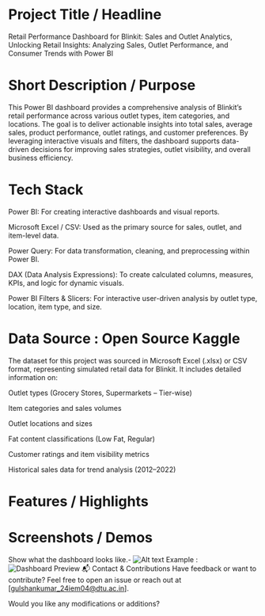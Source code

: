 # Project Title / Headline
Retail Performance Dashboard for Blinkit: Sales and Outlet Analytics, Unlocking Retail Insights: Analyzing Sales, Outlet Performance, and Consumer Trends with Power BI

# Short Description / Purpose
This Power BI dashboard provides a comprehensive analysis of Blinkit’s retail performance across various outlet types, item categories, and locations. The goal is to deliver actionable insights into total sales, average sales, product performance, outlet ratings, and customer preferences. By leveraging interactive visuals and filters, the dashboard supports data-driven decisions for improving sales strategies, outlet visibility, and overall business efficiency.

# Tech Stack
Power BI: For creating interactive dashboards and visual reports.

Microsoft Excel / CSV: Used as the primary source for sales, outlet, and item-level data.

Power Query: For data transformation, cleaning, and preprocessing within Power BI.

DAX (Data Analysis Expressions): To create calculated columns, measures, KPIs, and logic for dynamic visuals.

Power BI Filters & Slicers: For interactive user-driven analysis by outlet type, location, item type, and size.

# Data Source : Open Source Kaggle 
The dataset for this project was sourced in Microsoft Excel (.xlsx) or CSV format, representing simulated retail data for Blinkit. It includes detailed information on:

Outlet types (Grocery Stores, Supermarkets – Tier-wise)

Item categories and sales volumes

Outlet locations and sizes

Fat content classifications (Low Fat, Regular)

Customer ratings and item visibility metrics

Historical sales data for trend analysis (2012–2022)

# Features / Highlights




# Screenshots / Demos
Show what the dashboard looks like.- ![Alt text](https://github.com/Gulshan7549/blintkit-Power-BI-Project/commit/bd1282f2203dc8b0ee611ae3973f770dca4e981f)
Example : ![Dashboard Preview](https://github.com/Gulshan7549/blintkit-Power-BI-Project/commit/bd1282f2203dc8b0ee611ae3973f770dca4e981f)
📬 Contact & Contributions
Have feedback or want to contribute? Feel free to open an issue or reach out at [gulshankumar_24iem04@dtu.ac.in].

Would you like any modifications or additions? 
